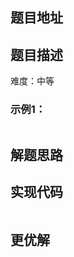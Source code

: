 ## 题目地址



## 题目描述

难度：中等



### 示例1：

```

```

## 解题思路



## 实现代码


```js

```

## 更优解



```js

```

